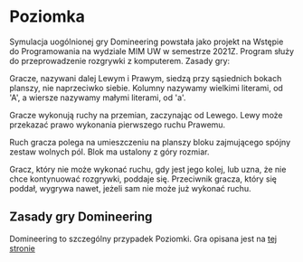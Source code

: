 # Poziomka
Symulacja uogólnionej gry Domineering powstała jako projekt na Wstępie do Programowania
na wydziale MIM UW w semestrze 2021Z.
Program służy do przeprowadzenie rozgrywki z komputerem.
Zasady gry:

Gracze, nazywani dalej Lewym i Prawym, siedzą przy sąsiednich bokach planszy, nie naprzeciwko siebie. Kolumny nazywamy wielkimi literami, od 'A', a wiersze nazywamy małymi literami, od 'a'.

Gracze wykonują ruchy na przemian, zaczynając od Lewego. Lewy może przekazać prawo wykonania pierwszego ruchu Prawemu.

Ruch gracza polega na umieszczeniu na planszy bloku zajmującego spójny zestaw wolnych pól. Blok ma ustalony z góry rozmiar.

Gracz, który nie może wykonać ruchu, gdy jest jego kolej, lub uzna, że nie chce kontynuować rozgrywki, poddaje się. Przeciwnik gracza, który się poddał, wygrywa nawet, jeżeli sam nie może już wykonać ruchu.

## Zasady gry Domineering
Domineering to szczególny przypadek Poziomki. Gra opisana jest na [tej stronie](https://en.wikipedia.org/wiki/Domineering)

